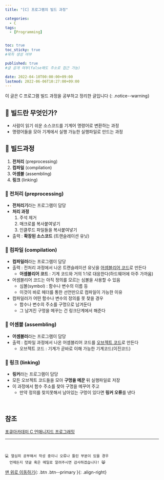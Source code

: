 ```yaml
---
title: "[C] 프로그램의 빌드 과정" 

categories:
  - C
tags:
  - [Programming]


toc: true
toc_sticky: true
#목차 생성 여부

published: true
#글 공개 여부(false해도 주소로 접근 가능)

date: 2022-04-10T00:00:00+09:00
lastmod: 2022-06-06T10:27:00+09:00
---
```


이 글은 C 프로그램 빌드 과정을 공부하고 정리한 글입니다
{: .notice--warning}

## 📕 빌드란 무엇인가?
  - 사람이 읽기 쉬운 소스코드를 기계어 명령어로 변환하는 과정
  - 명령어들을 모아 기계에서 실행 가능한 실행파일로 만드는 과정

## 📕 빌드과정
  1. **전처리** (preprocessing)
  2. **컴파일** (compilation)
  3. **어셈블** (assembling)
  4. **링크** (linking)

### 📖 전처리 (preprocessing)
- **전처리기**라는 프로그램이 담당
- **처리 과정**
  1. 주석 제거
  2. 매크로를 복사붙여넣기
  3. 인클루드 파일들을 복사붙여넣기
- 출력 : **확장된 소스코드** (트랜슬레이션 유닛)

### 📖 컴파일 (compilation)
- **컴파일러**라는 프로그램이 담당
- 출력 : 전처리 과정에서 나온 트랜슬레이션 유닛을 <u>어셈블리어 코드</u>로 만든다
  - **어셈블리어 코드** : 기계 코드와 거의 1:1로 대응한다(하드웨어에 아주 가까움)
- 어셈블리어 코드는 아직 정의를 모르는 심볼을 사용할 수 있음
  - 심볼(symbol) : 함수나 변수의 이름 등
  - 이것이 바로 헤더를 통한 선언만으로 컴파일이 가능한 이유
- 컴파일러가 어떤 함수나 변수의 정의를 못 찾을 경우
  - 함수나 변수의 주소를 구멍으로 남겨둔다
  - 그 남겨진 구멍을 메꾸는 건 링크단계에서 해준다

### 📖 어셈블 (assembling)
- **어셈블러**라는 프로그램이 담당
- 출력 : 컴파일 과정에서 나온 어셈블리어 코드를 <u>오브젝트 코드</u>로 만든다
  - 오브젝트 코드 : 기계가 곧바로 이해 가능한 기계코드(이진코드)

### 📖 링크 (linking)
- **링커**라는 프로그램이 담당
- 모든 오브젝트 코드들을 모아 **구멍을 메꾼** 뒤 실행파일로 저장
- 이 과정에서 함수 주소를 찾아 구멍을 메꾸어 주고
  - 만약 정의를 찾지못해서 남아있는 구멍이 있다면 **링커 오류**를 낸다

<br>

## 참조
[포큐아카데미 C 언매니지드 프로그래밍](https://pocu-ko.teachable.com/p/comp2200)

***
<br>

    💻 열심히 공부해서 작성 중이니 오류나 틀린 부분이 있을 경우 
      언제든지 댓글 혹은 메일로 알려주시면 감사하겠습니다! 😸

[맨 위로 이동하기](#){: .btn .btn--primary }{: .align-right}